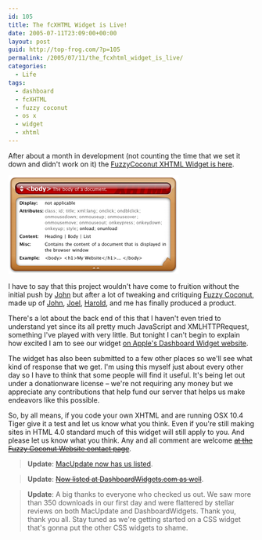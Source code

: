 ```yaml
---
id: 105
title: The fcXHTML Widget is Live!
date: 2005-07-11T23:09:00+00:00
layout: post
guid: http://top-frog.com/?p=105
permalink: /2005/07/11/the_fcxhtml_widget_is_live/
categories:
  - Life
tags:
  - dashboard
  - fcXHTML
  - fuzzy coconut
  - os x
  - widget
  - xhtml
---
```

After about a month in development (not counting the time that we set it down and didn't work on it) the [FuzzyCoconut XHTML Widget is here](http://www.fuzzycoconut.com/widget/).

![Fuzzy Coconut XHTML Dashboard Widget for OS X](/assets/articles/fcxhtml.png)

I have to say that this project wouldn't have come to fruition without the initial push by [John](http://www.pennypacker.net) but after a lot of tweaking and critiquing [Fuzzy Coconut](http://www.fuzzycoconut.com), made up of [John](http://www.pennypacker.net), [Joel](http://www.joelschou.com), [Harold](http://www.halbie.com), and me has finally produced a product. 

There's a lot about the back end of this that I haven't even tried to understand yet since its all pretty much JavaScript and XMLHTTPRequest, something I've played with very little. But tonight I can't begin to explain how excited I am to see our widget [on Apple's Dashboard Widget website](http://www.apple.com/downloads/dashboard/developer/fcxhtmlreference.html).

The widget has also been submitted to a few other places so we'll see what kind of response that we get. I'm using this myself just about every other day so I have to think that some people will find it useful. It's being let out under a donationware license – we're not requiring any money but we appreciate any contributions that help fund our server that helps us make endeavors like this possible.

So, by all means, if you code your own XHTML and are running OSX 10.4 Tiger give it a test and let us know what you think. Even if you're still making sites in HTML 4.0 standard much of this widget will still apply to you. And please let us know what you think. Any and all comment are welcome ~~[at the Fuzzy Coconut Website contact page](http://fuzzycoconut.com/contact)~~.

> **Update**: [MacUpdate now has us listed](https://www.macupdate.com/app/mac/18782/fcxhtml-reference).

> **Update**: ~~[Now listed at DashboardWidgets.com as well](http://www.dashboardwidgets.com/showcase/details.php?wid=920)~~.

> **Update**: A big thanks to everyone who checked us out. We saw more than 350 downloads in our first day and were flattered by stellar reviews on both MacUpdate and DashboardWidgets. Thank you, thank you all. Stay tuned as we're getting started on a CSS widget that's gonna put the other CSS widgets to shame.
